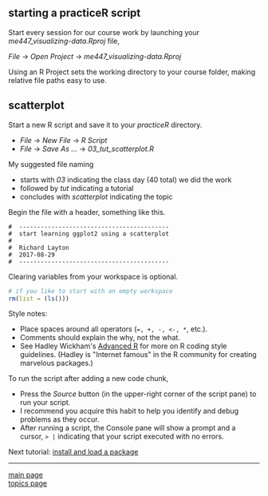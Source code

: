 
starting a practiceR script
---------------------------

Start every session for our course work by launching your *me447\_visualizing-data.Rproj* file,

*File* → *Open Project* → *me447\_visualizing-data.Rproj*

Using an R Project sets the working directory to your course folder, making relative file paths easy to use.

scatterplot
-----------

Start a new R script and save it to your *practiceR* directory.

-   *File* → *New File* → *R Script*
-   *File* → *Save As ...* → *03\_tut\_scatterplot.R*

My suggested file naming

-   starts with *03* indicating the class day (40 total) we did the work
-   followed by *tut* indicating a tutorial
-   concludes with *scatterplot* indicating the topic

Begin the file with a header, something like this.

    #  ------------------------------------------
    #  start learning ggplot2 using a scatterplot
    #
    #  Richard Layton
    #  2017-08-29
    #  ------------------------------------------

Clearing variables from your workspace is optional.

``` r
# if you like to start with an empty workspace 
rm(list = (ls()))
```

Style notes:

-   Place spaces around all operators (`=, +, -, <-, *`, etc.).
-   Comments should explain the why, not the what.
-   See Hadley Wickham's [Advanced R](http://adv-r.had.co.nz/Style.html) for more on R coding style guidelines. (Hadley is "Internet famous" in the R community for creating marvelous packages.)

To run the script after adding a new code chunk,

-   Press the *Source* button (in the upper-right corner of the script pane) to run your script.
-   I recommend you acquire this habit to help you identify and debug problems as they occur.
-   After running a script, the Console pane will show a prompt and a cursor, `> |` indicating that your script executed with no errors.

Next tutorial: [install and load a package](tut-0302_install-load-package.md)

------------------------------------------------------------------------

[main page](../README.md)<br> [topics page](README-by-topic.md)
